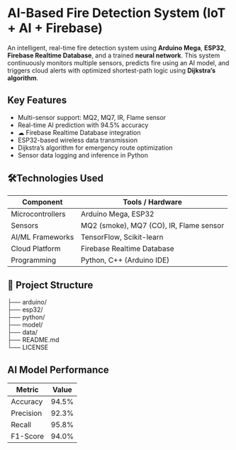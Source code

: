 #  AI-Based Fire Detection System (IoT + AI + Firebase)

An intelligent, real-time fire detection system using **Arduino Mega**, **ESP32**, **Firebase Realtime Database**, and a trained **neural network**. This system continuously monitors multiple sensors, predicts fire using an AI model, and triggers cloud alerts with optimized shortest-path logic using **Dijkstra’s algorithm**.


##  Key Features
-  Multi-sensor support: MQ2, MQ7, IR, Flame sensor
-  Real-time AI prediction with 94.5% accuracy
- ☁ Firebase Realtime Database integration
-  ESP32-based wireless data transmission
-  Dijkstra’s algorithm for emergency route optimization
- Sensor data logging and inference in Python



## 🛠️Technologies Used

| Component         | Tools / Hardware                          |
|------------------|--------------------------------------------|
| Microcontrollers | Arduino Mega, ESP32                        |
| Sensors          | MQ2 (smoke), MQ7 (CO), IR, Flame sensor    |
| AI/ML Frameworks | TensorFlow, Scikit-learn                   |
| Cloud Platform   | Firebase Realtime Database                 |
| Programming      | Python, C++ (Arduino IDE)                  |



## 📁 Project Structure

├── arduino/          
├── esp32/            
├── python/           
├── model/            
├── data/             
├── README.md         
└── LICENSE          



##  AI Model Performance

| Metric     | Value   |
|------------|---------|
| Accuracy   | 94.5%   |
| Precision  | 92.3%   |
| Recall     | 95.8%   |
| F1-Score   | 94.0%   |
